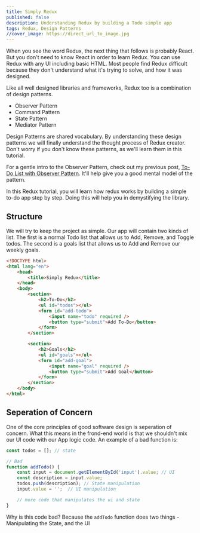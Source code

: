```yaml
---
title: Simply Redux
published: false
description: Understanding Redux by building a Todo simple app
tags: Redux, Design Patterns
//cover_image: https://direct_url_to_image.jpg
---
```


When you see the word Redux, the next thing that follows is probably React. But you don't need to know React in order to learn Redux. You can use Redux with any UI including basic HTML. Most people find Redux difficult because they don't understand what it's trying to solve, and how it was designed.

Like all well designed libraries and frameworks, Redux too is a combination of design patterns.

- Observer Pattern
- Command Pattern
- State Pattern
- Mediator Pattern

Design Patterns are shared vocabulary. By understanding these design patterns we will finally understand the thought process of Redux creator. Don't worry if you don't know these patterns, as we'll learn them in this tutorial.

For a gentle intro to the Observer Pattern, check out my previous post, [To-Do List with Observer Pattern](https://dev.to/devusman/to-do-list-with-observer-pattern-1cl7). It'll help give you a good mental model of the pattern.

In this Redux tutorial, you will learn how redux works by building a simple to-do app step by step. Doing this will help you in demystifying the library.

## Structure

We will try to keep the project as simple. Our app will contain two kinds of list. The first is a normal Todo list that allows us to Add, Remove, and Toggle todos. The second is a goals list that allows us to Add and Remove our weekly goals.

```html
<!DOCTYPE html>
<html lang="en">
    <head>
        <title>Simply Redux</title>
    </head>
    <body>
        <section>
            <h2>To-Do</h2>
            <ul id="todos"></ul>
            <form id="add-todo">
                <input name="todo" required />
                <button type="submit">Add To-Do</button>
            </form>
        </section>

        <section>
            <h2>Goals</h2>
            <ul id="goals"></ul>
            <form id="add-goal">
                <input name="goal" required />
                <button type="submit">Add Goal</button>
            </form>
        </section>
    </body>
</html>
```

## Seperation of Concern

One of the core principles of good software design is seperation of concern. What this means in the frond-end world is that we shouldn't mix our UI code with our App logic code. An example of a bad function is:

```js
const todos = []; // state

// Bad
function addTodo() {
    const input = document.getElementById('input').value; // UI
    const description = input.value;
    todos.push(description); // State manipulation
    input.value = '';  // UI manipulation

    // more code that manipulates the ui and state
}
```

Why is this code bad? Because the `addTodo` function does two things - Manipulating the State, and the UI
